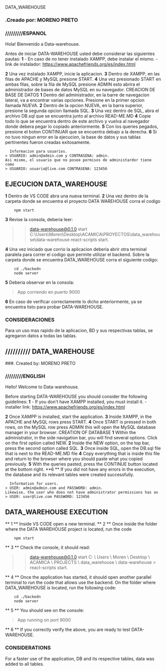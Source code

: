 DATA_WAREHOUSE

### .Creado por: MORENO PRETO

### /////////ESPANOL

Hola! Bienvenido a Data-warehouse.

Antes de iniciar DATA-WAREHOUSE usted debe considerar las siguientes pautas:
**1** - En caso de no tener instalado XAMPP, debe instalar el mismo.
-link de instalador:
https://www.apachefriends.org/es/index.html

**2**
Una vez instalado XAMPP, inicie la aplicacion.
**3**
Dentro de XAMPP, en las filas de APACHE y MySQL presione START.
**4**
Una vez presionado START en ambas filas, sobre la fila de MySQL presione ADMIN
esto abrira el administrador de bases de datos MySQL en su navegador.
CREACION DE BASE DE DATOS
**1**
Dentro del administrador, en la barre de navegacion lateral, va a encontrar varias opciones.
Presione en la primer opcion llamada NUEVA.
**2**
Dentro de la opcion NUEVA, en la barra superior, presione la segunda opcion llamada SQL.
**3**
Una vez dentro de SQL, abra el archivo DB.sql que se encuentra junto al archivo READ-ME.MD
**4**
Copie todo lo que se encuentra dentro de este archivo y vuelva al navegador donde debera pegar lo copiado anteriormente.
**5**
Con los queries pegados, presione el boton CONTINUAR que se encuentra debajo a la derecha.
**6**
Si no tuvo ningun error en la ejecucion, la base de datos y sus tablas pertinentes fueron creadas exitosamente.

      Informacion para usuarios.
    > USUARIO: admin@admin.com y CONTRASENA: admin.
    Asi mismo, el usuario que no posee permisos de administardor tiene como
    > USUARIO: usuario@live.com CONTRASENA: 123456

## EJECUCION DATA_WAREHOUSE

**1** Dentro de VS CODE abra una nueva terminal.
**2** Una vez dentro de la carpeta donde se encuentra el proyecto DATA WAREHOUSE corra el codigo


        npm start

**3** Revise la consola, deberia leer:

> > data-warehouse@0.1.0 start C:\Users\Moren\Desktop\ACAMICA\PROYECTOS\data_warehouse\data-warehouse
> > react-scripts start.

**4** Una vez iniciado que corrio la aplicacion deberia abrir otra terminal paralela para correr el codigo que permite
utilizar el backend.
Sobre la carpeta donde se encuentra DATA_WAREHOUSE corra el siguiente codigo:

        cd ./backedn
        node server

**5** Deberia observar en la consola:

> App corriendo en puerto 9000

**6** En caso de verificar correctamente lo dicho anteriormente, ya se encuentra listo para probar DATA-WAREHOUSE.

### CONSIDERACIONES

Para un uso mas rapido de la aplicacion, BD y sus respectivas tablas, se agregaron datos a todas las tablas.

## ////////// DATA_WAREHOUSE
###. Created by: MORENO PRETO
### /////////ENGLISH
Hello! Welcome to Data-warehouse.

Before starting DATA-WAREHOUSE you should consider the following guidelines:
   **1**
    - If you don't have XAMPP installed, you must install it.
-installer link:
    https://www.apachefriends.org/es/index.html

   **2**
    Once XAMPP is installed, start the application.
   **3**
    Inside XAMPP, in the APACHE and MySQL rows press START.
   **4**
    Once START is pressed in both rows, on the MySQL row press ADMIN
    this will open the MySQL database manager in your browser.
    CREATION OF DATABASE
    **1**
     Within the administrator, in the side navigation bar, you will find several options.
    Click on the first option called NEW.
    **2**
    Inside the NEW option, on the top bar, press the second option called SQL.
    **3**
    Once inside SQL, open the DB.sql file that is next to the READ-ME.MD file
    **4**
    Copy everything that is inside this file and return to the browser where you should paste what you copied previously.
    **5**
    With the queries pasted, press the CONTINUE button located at the bottom right.
    **6 **
   If you did not have any errors in the execution, the database and its relevant tables were created successfully.

      Information for users.
    > USER: admin@admin.com and PASSWORD: admin.
    Likewise, the user who does not have administrator permissions has as
    > USER: user@live.com PASSWORD: 123456

## DATA_WAREHOUSE EXECUTION
   ** 1 ** Inside VS CODE open a new terminal.
   ** 2 ** Once inside the folder where the DATA WAREHOUSE project is located, run the code
    
        npm start
    
  ** 3 ** Check the console, it should read:
  
  >> data-warehouse@0.1.0 start C: \ Users \ Moren \ Desktop \ ACAMICA \ PROJECTS \ data_warehouse \ data-warehouse
    > react-scripts start.

 ** 4 ** Once the application has started, it should open another parallel terminal to run the code that allows
    use the backend.
    On the folder where DATA_WAREHOUSE is located, run the following code:

        cd ./backedn
        node server

 ** 5 ** You should see on the console:
   > App running on port 9000

 ** 6 ** If you correctly verify the above, you are ready to test DATA-WAREHOUSE.


### CONSIDERATIONS
   For a faster use of the application, DB and its respective tables, data was added to all tables.